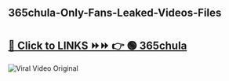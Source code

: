 
 ## 365chula-Only-Fans-Leaked-Videos-Files

# <h2><a href="https://mediaupload.pro?365chula">🔗 Click to LINKS ⏩⏩ 👉 🟢 365chula </a></h2>

<a href="https://mediaupload.pro?365chula" rel="nofollow" data-target="animated-image.originalLink"><img src="https://i.ibb.co.com/xMMVF88/686577567.gif" alt="Viral Video Original" style="max-width: 100%; display: inline-block;" data-target="animated-image.originalImage"></a>
